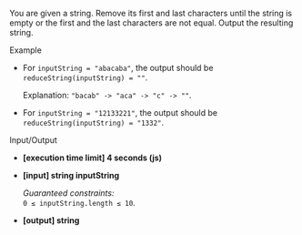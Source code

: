 
You are given a string. Remove its first and last characters until the string is empty or the first and the last characters are not equal. Output the resulting string.

Example

-   For  `inputString = "abacaba"`, the output should be  
    `reduceString(inputString) = ""`.
    
    Explanation:  `"bacab" -> "aca" -> "c" -> ""`.
    
-   For  `inputString = "12133221"`, the output should be  
    `reduceString(inputString) = "1332"`.
    

Input/Output

-   **[execution time limit] 4 seconds (js)**
    
-   **[input] string inputString**
    
    _Guaranteed constraints:_  
    `0 ≤ inputString.length ≤ 10`.
    
-   **[output] string**